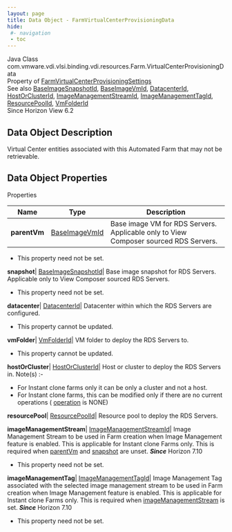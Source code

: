 ```yaml
---
layout: page
title: Data Object - FarmVirtualCenterProvisioningData
hide:
 #- navigation
 - toc
---
```






Java Class
    com.vmware.vdi.vlsi.binding.vdi.resources.Farm.VirtualCenterProvisioningData  
Property of
     [FarmVirtualCenterProvisioningSettings](vdi.resources.Farm.VirtualCenterProvisioningSettings.md#field_detail)  
See also
     [BaseImageSnapshotId](vdi.entity.BaseImageSnapshotId.md), [BaseImageVmId](vdi.entity.BaseImageVmId.md), [DatacenterId](vdi.entity.DatacenterId.md), [HostOrClusterId](vdi.entity.HostOrClusterId.md), [ImageManagementStreamId](vdi.entity.ImageManagementStreamId.md), [ImageManagementTagId](vdi.entity.ImageManagementTagId.md), [ResourcePoolId](vdi.entity.ResourcePoolId.md), [VmFolderId](vdi.entity.VmFolderId.md)  
Since 
    Horizon View 6.2

## Data Object Description 

Virtual Center entities associated with this Automated Farm that may not be retrievable. 

## Data Object Properties

Properties

Name |  Type |  Description   
---|---|---  
**parentVm**| [BaseImageVmId](vdi.entity.BaseImageVmId.md)|  Base image VM for RDS Servers. Applicable only to View Composer sourced RDS Servers.   


* This property need not be set.

  
**snapshot**| [BaseImageSnapshotId](vdi.entity.BaseImageSnapshotId.md)|  Base image snapshot for RDS Servers. Applicable only to View Composer sourced RDS Servers.   


* This property need not be set.

  
**datacenter**| [DatacenterId](vdi.entity.DatacenterId.md)|  Datacenter within which the RDS Servers are configured.   


* This property cannot be updated.

  
**vmFolder**| [VmFolderId](vdi.entity.VmFolderId.md)|  VM folder to deploy the RDS Servers to.   


* This property cannot be updated.

  
**hostOrCluster**| [HostOrClusterId](vdi.entity.HostOrClusterId.md)|  Host or cluster to deploy the RDS Servers in. Note(s) :-  


  * For Instant clone farms only it can be only a cluster and not a host.
  * For Instant clone farms, this can be modified only if there are no current operations ( [operation](vdi.resources.Farm.InstantCloneProvisioningStatusData.md#operation) is NONE)

  
  
**resourcePool**| [ResourcePoolId](vdi.entity.ResourcePoolId.md)|  Resource pool to deploy the RDS Servers.   
  
**imageManagementStream**| [ImageManagementStreamId](vdi.entity.ImageManagementStreamId.md)|  Image Management Stream to be used in Farm creation when Image Management feature is enabled. This is applicable for Instant clone Farms only. This is required when [parentVm](vdi.resources.Farm.VirtualCenterProvisioningData.md#parentVm) and [snapshot](vdi.resources.Farm.VirtualCenterProvisioningData.md#snapshot) are unset.  **_Since_** Horizon 7.10  


* This property need not be set.

  
**imageManagementTag**| [ImageManagementTagId](vdi.entity.ImageManagementTagId.md)|  Image Management Tag associated with the selected image management stream to be used in Farm creation when Image Management feature is enabled. This is applicable for Instant clone Farms only. This is required when [imageManagementStream](vdi.resources.Farm.VirtualCenterProvisioningData.md#imageManagementStream) is set.  **_Since_** Horizon 7.10  


* This property need not be set.

  
  
  
  
  
  

